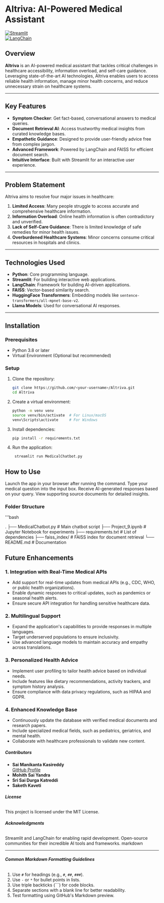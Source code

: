# **Altriva: AI-Powered Medical Assistant**
[![Streamlit](https://img.shields.io/badge/Built%20with-Streamlit-brightgreen)](https://streamlit.io)  
[![LangChain](https://img.shields.io/badge/Powered%20by-LangChain-blue)](https://langchain.com)

## **Overview**
**Altriva** is an AI-powered medical assistant that tackles critical challenges in healthcare accessibility, information overload, and self-care guidance. Leveraging state-of-the-art AI technologies, Altriva enables users to access reliable health information, manage minor health concerns, and reduce unnecessary strain on healthcare systems.

---

## **Key Features**
- **Symptom Checker**: Get fact-based, conversational answers to medical queries.
- **Document Retrieval AI**: Access trustworthy medical insights from curated knowledge bases.
- **Empathetic Guidance**: Designed to provide user-friendly advice free from complex jargon.
- **Advanced Framework**: Powered by LangChain and FAISS for efficient document search.
- **Intuitive Interface**: Built with Streamlit for an interactive user experience.

---

## **Problem Statement**
Altriva aims to resolve four major issues in healthcare:
1. **Limited Access**: Many people struggle to access accurate and comprehensive healthcare information.
2. **Information Overload**: Online health information is often contradictory and unverified.
3. **Lack of Self-Care Guidance**: There is limited knowledge of safe remedies for minor health issues.
4. **Overburdened Healthcare Systems**: Minor concerns consume critical resources in hospitals and clinics.

---

## **Technologies Used**
- **Python**: Core programming language.
- **Streamlit**: For building interactive web applications.
- **LangChain**: Framework for building AI-driven applications.
- **FAISS**: Vector-based similarity search.
- **HuggingFace Transformers**: Embedding models like `sentence-transformers/all-mpnet-base-v2`.
- **Llama Models**: Used for conversational AI responses.

---

## **Installation**
### **Prerequisites**
- Python 3.8 or later
- Virtual Environment (Optional but recommended)

### **Setup**
1. Clone the repository:
   ```bash
   git clone https://github.com/<your-username>/Altriva.git
   cd Altriva
2. Create a virtual environment:
    ```bash
    python -m venv venv
    source venv/bin/activate  # For Linux/macOS
    venv\Scripts\activate     # For Windows

3. Install dependencies:
    ```bash
    pip install -r requirements.txt
4. Run the application:
   ```bash
    streamlit run MedicalChatbot.py

## **How to Use**
Launch the app in your browser after running the command.
Type your medical question into the input box.
Receive AI-generated responses based on your query.
View supporting source documents for detailed insights.

### **Folder Structure**
'''bash

.
├── MedicalChatbot.py        # Main chatbot script
├── Project_9.ipynb          # Jupyter Notebook for experiments
├── requirements.txt         # List of dependencies
├── faiss_index/             # FAISS index for document retrieval
└── README.md                # Documentation


## **Future Enhancements**

### 1. **Integration with Real-Time Medical APIs**
- Add support for real-time updates from medical APIs (e.g., CDC, WHO, or public health organizations).
- Enable dynamic responses to critical updates, such as pandemics or seasonal health alerts.
- Ensure secure API integration for handling sensitive healthcare data.

### 2. **Multilingual Support**
- Expand the application's capabilities to provide responses in multiple languages.
- Target underserved populations to ensure inclusivity.
- Use advanced language models to maintain accuracy and empathy across translations.

### 3. **Personalized Health Advice**
- Implement user profiling to tailor health advice based on individual needs.
- Include features like dietary recommendations, activity trackers, and symptom history analysis.
- Ensure compliance with data privacy regulations, such as HIPAA and GDPR.

### 4. **Enhanced Knowledge Base**
- Continuously update the database with verified medical documents and research papers.
- Include specialized medical fields, such as pediatrics, geriatrics, and mental health.
- Collaborate with healthcare professionals to validate new content.


##### **Contributors**
- **Sai Manikanta Kasireddy**  
  [GitHub Profile](https://github.com/saikasireddy)
- **Mohith Sai Yandra**
- **Sri Sai Durga Katreddi**
- **Saketh Kaveti**


###### **License**
This project is licensed under the MIT License.

###### **Acknowledgments**
Streamlit and LangChain for enabling rapid development.
Open-source communities for their incredible AI tools and frameworks.
markdown

---

###### **Common Markdown Formatting Guidelines**
1. Use `#` for headings (e.g., `#`, `##`, `###`).
2. Use `-` or `*` for bullet points in lists.
3. Use triple backticks (\`\`\`) for code blocks.
4. Separate sections with a blank line for better readability.
5. Test formatting using GitHub's Markdown preview.


